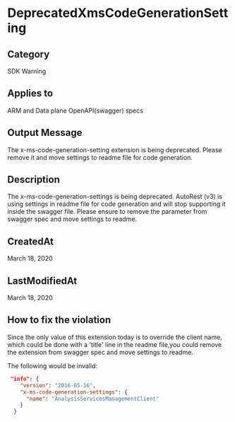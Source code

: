 # DeprecatedXmsCodeGenerationSetting

## Category

SDK Warning

## Applies to

ARM and Data plane OpenAPI(swagger) specs

## Output Message

The x-ms-code-generation-setting extension is being deprecated. Please remove it and move settings to readme file for code generation.

## Description

The x-ms-code-generation-settings is being deprecated. AutoRest (v3) is using settings in readme file for code generation and will stop supporting it inside the swagger file. Please ensure to remove the parameter from swagger spec and move settings to readme.

## CreatedAt

March 18, 2020

## LastModifiedAt

March 18, 2020

## How to fix the violation

Since the only value of this extension today is to override the client name, which could be done with a 'title' line in the readme file,you could remove the extension from swagger spec and move settings to readme.

The following would be invalid:

```json
 "info": {
    "version": "2016-05-16",
    "x-ms-code-generation-settings": {
      "name": "AnalysisServicesManagementClient"
    }
  }
```
